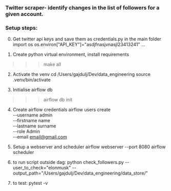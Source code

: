 ### Twitter scraper- identify changes in the list of followers for a given account.


### Setup steps:
0. Get twitter api keys and save them as credentials.py in the main folder
import os
os.environ["API_KEY"]="asdjfnasjvnasjl23413241"
...

1. Create python virtual environment, install requirements
>>> make all

2. Activate the venv
cd /Users/gajdulj/Dev/data_engineering
source .venv/bin/activate

3. Initialise airflow db
>>> airflow db init

4. Create airflow credentials
airflow users create \
    --username admin \
    --firstname name \
    --lastname surname \
    --role Admin \
    --email email@gmail.com

5. Setup a webserver and scheduler
airflow webserver --port 8080
airflow scheduler

6. to run script outside dag:
python check_followers.py --user_to_check="elonmusk" --output_path="/Users/gajdulj/Dev/data_engineering/data_store/"

7. to test:
pytest -v